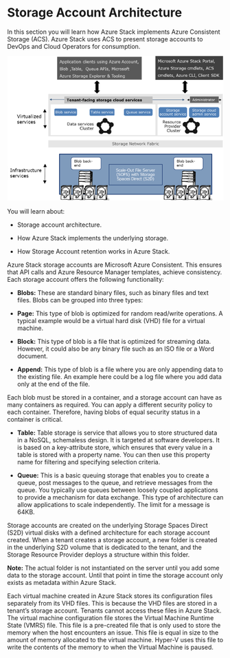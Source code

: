 # Storage Account Architecture

In this section you will learn how Azure Stack implements Azure Consistent Storage (ACS). Azure Stack uses ACS to present storage accounts to DevOps and Cloud Operators for consumption.

![Storage Account Architecture](media/storage-account-architecture.png)

You will learn about:

- Storage account architecture.

- How Azure Stack implements the underlying storage.

- How Storage Account retention works in Azure Stack.

Azure Stack storage accounts are Microsoft Azure Consistent. This ensures that API calls and Azure Resource Manager templates, achieve consistency. Each storage account offers the following functionality:

- **Blobs:** These are standard binary files, such as binary files and text files. Blobs can be grouped into three types:

- **Page:** This type of blob is optimized for random read/write operations. A typical example would be a virtual hard disk (VHD) file for a virtual machine.

- **Block:** This type of blob is a file that is optimized for streaming data. However, it could also be any binary file such as an ISO file or a Word document.

- **Append:** This type of blob is a file where you are only appending data to the existing file. An example here could be a log file where you add data only at the end of the file.

Each blob must be stored in a container, and a storage account can have as many containers as required. You can apply a different security policy to each container. Therefore, having blobs of equal security status in a container is critical.

- **Table:** Table storage is service that allows you to store structured data in a NoSQL, schemaless design. It is targeted at software developers. It is based on a key-attribute store, which ensures that every value in a table is stored with a property name. You can then use this property name for filtering and specifying selection criteria.

- **Queue:** This is a basic queuing storage that enables you to create a queue, post messages to the queue, and retrieve messages from the queue. You typically use queues between loosely coupled applications to provide a mechanism for data exchange. This type of architecture can allow applications to scale independently. The limit for a message is 64KB.

Storage accounts are created on the underlying Storage Spaces Direct (S2D) virtual disks with a defined architecture for each storage account created. When a tenant creates a storage account, a new folder is created in the underlying S2D volume that is dedicated to the tenant, and the Storage Resource Provider deploys a structure within this folder.

**Note:** The actual folder is not instantiated on the server until you add some data to the storage account. Until that point in time the storage account only exists as metadata within Azure Stack.

Each virtual machine created in Azure Stack stores its configuration files separately from its VHD files. This is because the VHD files are stored in a tenant’s storage account. Tenants cannot access these files in Azure Stack. The virtual machine configuration file stores the Virtual Machine Runtime State (VMRS) file. This file is a pre-created file that is only used to store the memory when the host encounters an issue. This file is equal in size to the amount of memory allocated to the virtual machine. Hyper-V uses this file to write the contents of the memory to when the Virtual Machine is paused.